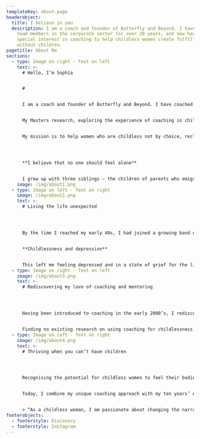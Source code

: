 ```yaml
---
templateKey: about-page
headerobject:
  title: I believe in you
  description: I am a coach and founder of Butterfly and Beyond. I have coached
    team members in the corporate sector for over 20 years, and now have a
    special interest in coaching to help childless women create fulfilling lives
    without children.
pagetitle: About Me
sections:
  - type: Image on right - Text on left
    text: >-
      # Hello, I’m Sophia


      #  


      I am a coach and founder of Butterfly and Beyond. I have coached team members in the corporate sector for over 20 years, and now have a special interest in coaching to help childless women create fulfilling lives without children.


      My Masters research, exploring the experience of coaching in childless women, received an award from the European Mentoring and Coaching Council, UK, for the dissertation with the highest potential for societal benefit.


      My mission is to help women who are childless not by choice, reclaim their sense of self and move from simply existing, and just about coping with being childless forever, to truly living whole and fulfilled lives. I promote inclusivity and raise awareness of the unconscious bias that marginalises, isolates and strips people of their self-worth and role within society, including within the media and the workplace.




      **I believe that no one should feel alone**


      I grew up with three siblings – the children of parents who emigrated to the UK in the 50’s and 60’s, and remember sometimes feeling different and “other” from my friends because of my ethnicity. Bonded by our “otherness” we were close growing-up, having fun and adventures together. However, when I was thirteen, my brother died by suicide; I was left devastated and family stability was shattered. These events made me a passionate believer that no one should feel alone, the importance of good mental health, and a fierce defender of those who don’t fit neat societal norms.
    image: /img/about1.png
  - type: Image on left - Text on right
    image: /img/about2.png
    text: >-
      # Living the life unexpected




      By the time I reached my early 40s, I had joined a growing band of single, childless women. I had created a rewarding corporate career working in companies which develop therapies to help people with rare diseases. Unwittingly, I had let my time be consumed by my career, and I realised that my hope of meeting someone special, to settle down and have a family, was not going to happen. I tried fertility treatment on my own, and when eventually I was told that I suffered from adenomyosis and that my only option was to go abroad and use donor eggs, I decided to draw the curtains on my dream.


      **Childlessness and depression**


      This left me feeling depressed and in a state of grief for the life I had imagined. I found support through an organisation called Gateway Women, and when I was emotionally strong enough, I found an empathetic life coach to help me create a new plan for the future that would teach me how to live a childless life.
  - type: Image on right - Text on left
    image: /img/about3.png
    text: >-
      # Rediscovering my love of coaching and mentoring




      Having been introduced to coaching in the early 2000’s, I rediscovered the joy I gained from coaching and mentoring others, and enrolled in a Masters in Coaching and Mentoring to deepen my knowledge and further my practice, during which I developed my own coaching model. Through coaching, I wanted to do for other childless women what others had done for me – help them to regain their confidence and motivation and find their path forward.


      Finding no existing research on using coaching for childlessness, I focused my research on the experience of coaching in childless women, which is the first research into coaching in this area.
  - type: Image on left - Text on right
    image: /img/about4.png
    text: >-
      # Thriving when you can’t have children




      Recognising the potential for childless women to feel their bodies had failed them, I felt it imperative that my coaching approach was holistic, and incorporated mind, body and spirit.


      Today, I combine my unique coaching approach with my ten years’ experience as a British Wheel of Yoga teacher with additional training in therapeutic and yin yoga, in a six-month online **[Thrive coaching](/thrive)** program, working with women individually to transform how they view themselves from the inside out, and re-envision their lives with a renewed sense of purpose.


      > “As a childless woman, I am passionate about changing the narrative around womanhood and childlessness within a pronatalist society including the media, ensuring **[inclusivity](/inclusivity)** within the workplace, and helping women to realise how much worth and potential they hold within themselves”.
footerobjects:
  - footerstyle: Discovery
  - footerstyle: Instagram
---
```

